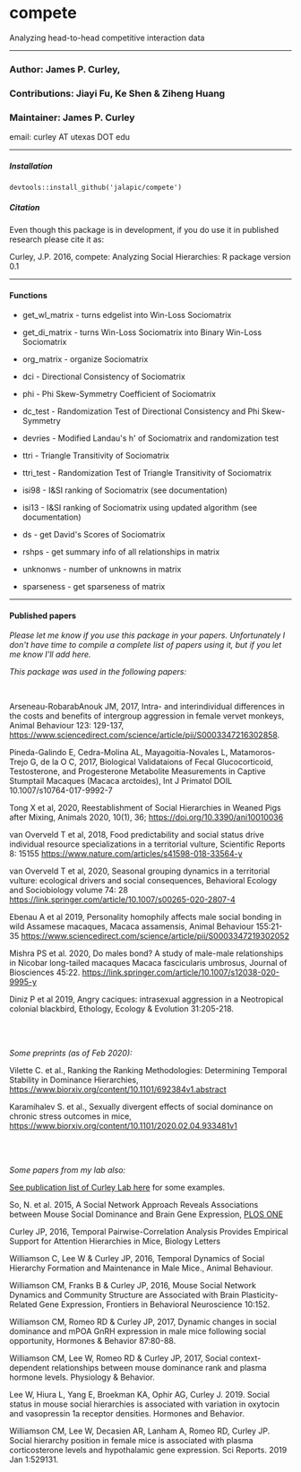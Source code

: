 # compete
Analyzing head-to-head competitive interaction data


-----
### Author: James P. Curley, 
### Contributions: Jiayi Fu, Ke Shen & Ziheng Huang
### Maintainer: James P. Curley
email:  curley AT utexas DOT edu



-----
##### Installation
```
devtools::install_github('jalapic/compete')
```


##### Citation
Even though this package is in development, if you do use it in published research please cite it as:

Curley, J.P.  2016, compete: Analyzing Social Hierarchies: R package version 0.1


------

#### Functions

- get_wl_matrix - turns edgelist into Win-Loss Sociomatrix
- get_di_matrix - turns Win-Loss Sociomatrix into Binary Win-Loss Sociomatrix
- org_matrix - organize Sociomatrix

- dci - Directional Consistency of Sociomatrix
- phi - Phi Skew-Symmetry Coefficient of Sociomatrix
- dc_test - Randomization Test of Directional Consistency and Phi Skew-Symmetry
- devries - Modified Landau's h' of Sociomatrix and randomization test
- ttri - Triangle Transitivity of Sociomatrix
- ttri_test - Randomization Test of Triangle Transitivity of Sociomatrix
- isi98 - I&SI ranking of Sociomatrix (see documentation)
- isi13 - I&SI ranking of Sociomatrix using updated algorithm (see documentation)
- ds - get David's Scores of Sociomatrix
- rshps  - get summary info of all relationships in matrix
- unknonws - number of unknowns in matrix
- sparseness - get sparseness of matrix




------

#### Published papers

_Please let me know if you use this package in your papers. Unfortunately I don't have time to compile a complete list of papers using it, but if you let me know I'll add here._

_This package was used in the following papers:_

<br>

Arseneau-RobarabAnouk JM, 2017, Intra- and interindividual differences in the costs and benefits of intergroup aggression in female vervet monkeys, Animal Behaviour 123: 129-137, https://www.sciencedirect.com/science/article/pii/S0003347216302858.

Pineda-Galindo E, Cedra-Molina AL, Mayagoitia-Novales L, Matamoros-Trejo G, de la O C, 2017, Biological Validataions of Fecal Glucocorticoid, Testosterone, and Progesterone Metabolite Measurements in Captive Stumptail Macaques (Macaca arctoides), Int J Primatol DOIL 10.1007/s10764-017-9992-7

Tong X et al, 2020, Reestablishment of Social Hierarchies in Weaned Pigs after Mixing, Animals 2020, 10(1), 36; https://doi.org/10.3390/ani10010036

van Overveld T et al, 2018,  Food predictability and social status drive individual resource specializations in a territorial vulture, Scientific Reports 8: 15155  https://www.nature.com/articles/s41598-018-33564-y

van Overveld T et al, 2020, Seasonal grouping dynamics in a territorial vulture: ecological drivers and social consequences, Behavioral Ecology and Sociobiology volume 74: 28 https://link.springer.com/article/10.1007/s00265-020-2807-4

Ebenau A et al 2019, Personality homophily affects male social bonding in wild Assamese macaques, Macaca assamensis,  Animal Behaviour 155:21-35 https://www.sciencedirect.com/science/article/pii/S0003347219302052

Mishra PS et al. 2020,  Do males bond? A study of male-male relationships in Nicobar long-tailed macaques Macaca fascicularis umbrosus, Journal of Biosciences 45:22. https://link.springer.com/article/10.1007/s12038-020-9995-y

Diniz P et al 2019, Angry caciques: intrasexual aggression in a Neotropical colonial blackbird, Ethology, Ecology & Evolution 31:205-218.

<br>
<br>

_Some preprints (as of Feb 2020):_

Vilette C. et al., Ranking the Ranking Methodologies: Determining Temporal Stability in Dominance Hierarchies, https://www.biorxiv.org/content/10.1101/692384v1.abstract

Karamihalev S. et al., Sexually divergent effects of social dominance on chronic stress outcomes in mice, https://www.biorxiv.org/content/10.1101/2020.02.04.933481v1


<br>
<br>

_Some papers from my lab also:_

[See publication list of Curley Lab here](https://labs.la.utexas.edu/curley/publications/) for some examples.

So, N. et al. 2015, A Social Network Approach Reveals Associations between Mouse Social Dominance and Brain Gene Expression,  <a href="http://journals.plos.org/plosone/article?id=10.1371/journal.pone.0134509" target="_blank">PLOS ONE</a>

Curley JP, 2016, Temporal Pairwise-Correlation Analysis Provides Empirical Support for Attention Hierarchies in Mice, Biology Letters

Williamson C, Lee W & Curley JP, 2016, Temporal Dynamics of Social Hierarchy Formation and Maintenance in Male Mice., Animal Behaviour.

Williamson CM, Franks B & Curley JP, 2016, Mouse Social Network Dynamics and Community Structure are Associated with Brain Plasticity-Related Gene Expression, Frontiers in Behavioral Neuroscience 10:152.

Williamson CM, Romeo RD & Curley JP, 2017, Dynamic changes in social dominance and mPOA GnRH expression in male mice following social opportunity, Hormones & Behavior 87:80-88. 

Williamson CM, Lee W, Romeo RD & Curley JP, 2017, Social context-dependent relationships between mouse dominance rank and plasma hormone levels. Physiology & Behavior.

Lee W, Hiura L, Yang E, Broekman KA, Ophir AG, Curley J. 2019. Social status in mouse social hierarchies is associated with variation in oxytocin and vasopressin 1a receptor densities. Hormones and Behavior.

Williamson CM, Lee W, Decasien AR, Lanham A, Romeo RD, Curley JP. Social hierarchy position in female mice is associated with plasma corticosterone levels and hypothalamic gene expression. Sci Reports. 2019 Jan 1:529131.


<br>
<br>
